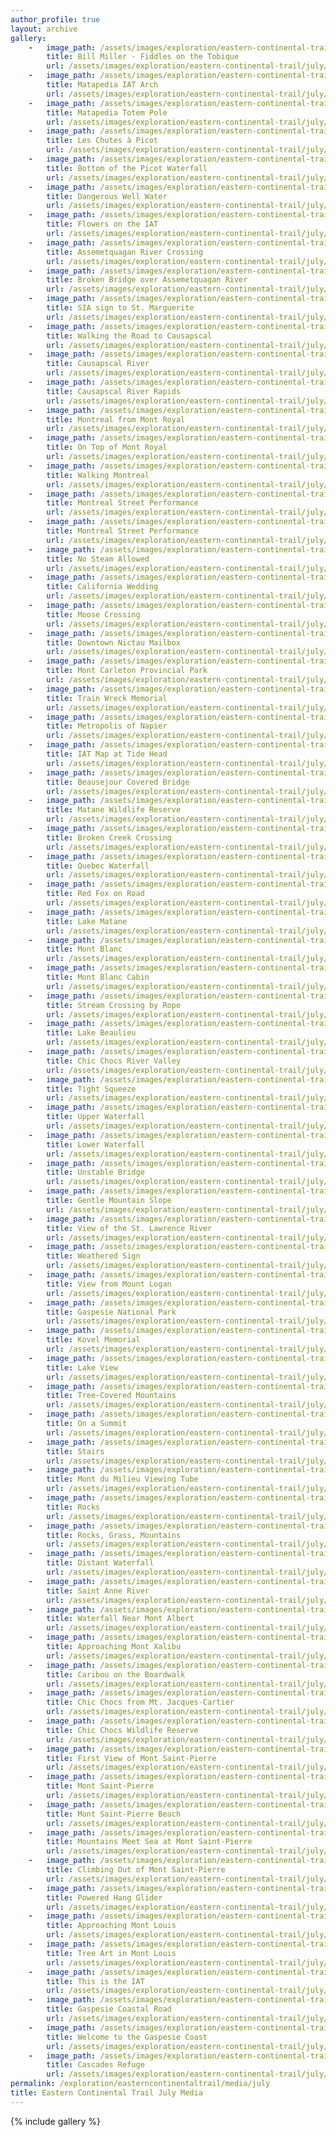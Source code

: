```yaml
---
author_profile: true
layout: archive
gallery:
    -   image_path: /assets/images/exploration/eastern-continental-trail/july/small/2-1.jpg
        title: Bill Miller - Fiddles on the Tobique
        url: /assets/images/exploration/eastern-continental-trail/july/large/2-1.jpg
    -   image_path: /assets/images/exploration/eastern-continental-trail/july/small/4-1.jpg
        title: Matapedia IAT Arch
        url: /assets/images/exploration/eastern-continental-trail/july/large/4-1.jpg
    -   image_path: /assets/images/exploration/eastern-continental-trail/july/small/4-2.jpg
        title: Matapedia Totem Pole
        url: /assets/images/exploration/eastern-continental-trail/july/large/4-2.jpg
    -   image_path: /assets/images/exploration/eastern-continental-trail/july/small/4-3.jpg
        title: Les Chutes à Picot
        url: /assets/images/exploration/eastern-continental-trail/july/large/4-3.jpg
    -   image_path: /assets/images/exploration/eastern-continental-trail/july/small/4-4.jpg
        title: Bottom of the Picot Waterfall
        url: /assets/images/exploration/eastern-continental-trail/july/large/4-4.jpg
    -   image_path: /assets/images/exploration/eastern-continental-trail/july/small/4-5.jpg
        title: Dangerous Well Water
        url: /assets/images/exploration/eastern-continental-trail/july/large/4-5.jpg
    -   image_path: /assets/images/exploration/eastern-continental-trail/july/small/4-6.jpg
        title: Flowers on the IAT
        url: /assets/images/exploration/eastern-continental-trail/july/large/4-6.jpg
    -   image_path: /assets/images/exploration/eastern-continental-trail/july/small/4-7.jpg
        title: Assemetquagan River Crossing
        url: /assets/images/exploration/eastern-continental-trail/july/large/4-7.jpg
    -   image_path: /assets/images/exploration/eastern-continental-trail/july/small/4-8.jpg
        title: Broken Bridge over Assemetquagan River
        url: /assets/images/exploration/eastern-continental-trail/july/large/4-8.jpg
    -   image_path: /assets/images/exploration/eastern-continental-trail/july/small/5-1.jpg
        title: SIA sign to St. Marguerite
        url: /assets/images/exploration/eastern-continental-trail/july/large/5-1.jpg
    -   image_path: /assets/images/exploration/eastern-continental-trail/july/small/5-2.jpg
        title: Walking the Road to Causapscal
        url: /assets/images/exploration/eastern-continental-trail/july/large/5-2.jpg
    -   image_path: /assets/images/exploration/eastern-continental-trail/july/small/6-1.jpg
        title: Causapscal River
        url: /assets/images/exploration/eastern-continental-trail/july/large/6-1.jpg
    -   image_path: /assets/images/exploration/eastern-continental-trail/july/small/6-2.jpg
        title: Causapscal River Rapids
        url: /assets/images/exploration/eastern-continental-trail/july/large/6-2.jpg
    -   image_path: /assets/images/exploration/eastern-continental-trail/july/small/8-1.jpg
        title: Montreal from Mont Royal
        url: /assets/images/exploration/eastern-continental-trail/july/large/8-1.jpg
    -   image_path: /assets/images/exploration/eastern-continental-trail/july/small/8-2.jpg
        title: On Top of Mont Royal
        url: /assets/images/exploration/eastern-continental-trail/july/large/8-2.jpg
    -   image_path: /assets/images/exploration/eastern-continental-trail/july/small/8-3.jpg
        title: Walking Montreal
        url: /assets/images/exploration/eastern-continental-trail/july/large/8-3.jpg
    -   image_path: /assets/images/exploration/eastern-continental-trail/july/small/8-4.jpg
        title: Montreal Street Performance
        url: /assets/images/exploration/eastern-continental-trail/july/large/8-4.jpg
    -   image_path: /assets/images/exploration/eastern-continental-trail/july/small/8-5.jpg
        title: Montreal Street Performance
        url: /assets/images/exploration/eastern-continental-trail/july/large/8-5.jpg
    -   image_path: /assets/images/exploration/eastern-continental-trail/july/small/10-1.jpg
        title: No Steam Allowed
        url: /assets/images/exploration/eastern-continental-trail/july/large/10-1.jpg
    -   image_path: /assets/images/exploration/eastern-continental-trail/july/small/14-1.jpg
        title: California Wedding
        url: /assets/images/exploration/eastern-continental-trail/july/large/14-1.jpg
    -   image_path: /assets/images/exploration/eastern-continental-trail/july/small/18-1.jpg
        title: Moose Crossing
        url: /assets/images/exploration/eastern-continental-trail/july/large/18-1.jpg
    -   image_path: /assets/images/exploration/eastern-continental-trail/july/small/18-2.jpg
        title: Downtown Nictau Mailbox
        url: /assets/images/exploration/eastern-continental-trail/july/large/18-2.jpg
    -   image_path: /assets/images/exploration/eastern-continental-trail/july/small/19-1.jpg
        title: Mont Carleton Provincial Park
        url: /assets/images/exploration/eastern-continental-trail/july/large/19-1.jpg
    -   image_path: /assets/images/exploration/eastern-continental-trail/july/small/21-1.jpg
        title: Train Wreck Memorial
        url: /assets/images/exploration/eastern-continental-trail/july/large/21-1.jpg
    -   image_path: /assets/images/exploration/eastern-continental-trail/july/small/21-2.jpg
        title: Metropolis of Napier
        url: /assets/images/exploration/eastern-continental-trail/july/large/21-2.jpg
    -   image_path: /assets/images/exploration/eastern-continental-trail/july/small/21-3.jpg
        title: IAT Map at Tide Head
        url: /assets/images/exploration/eastern-continental-trail/july/large/21-3.jpg
    -   image_path: /assets/images/exploration/eastern-continental-trail/july/small/22-1.jpg
        title: Beausejour Covered Bridge
        url: /assets/images/exploration/eastern-continental-trail/july/large/22-1.jpg
    -   image_path: /assets/images/exploration/eastern-continental-trail/july/small/22-2.jpg
        title: Matane Wildlife Reserve
        url: /assets/images/exploration/eastern-continental-trail/july/large/22-2.jpg
    -   image_path: /assets/images/exploration/eastern-continental-trail/july/small/23-1.jpg
        title: Broken Creek Crossing
        url: /assets/images/exploration/eastern-continental-trail/july/large/23-1.jpg
    -   image_path: /assets/images/exploration/eastern-continental-trail/july/small/23-2.jpg
        title: Quebec Waterfall
        url: /assets/images/exploration/eastern-continental-trail/july/large/23-2.jpg
    -   image_path: /assets/images/exploration/eastern-continental-trail/july/small/23-3.jpg
        title: Red Fox on Road
        url: /assets/images/exploration/eastern-continental-trail/july/large/23-3.jpg
    -   image_path: /assets/images/exploration/eastern-continental-trail/july/small/23-4.jpg
        title: Lake Matane
        url: /assets/images/exploration/eastern-continental-trail/july/large/23-4.jpg
    -   image_path: /assets/images/exploration/eastern-continental-trail/july/small/24-1.jpg
        title: Mont Blanc
        url: /assets/images/exploration/eastern-continental-trail/july/large/24-1.jpg
    -   image_path: /assets/images/exploration/eastern-continental-trail/july/small/24-2.jpg
        title: Mont Blanc Cabin
        url: /assets/images/exploration/eastern-continental-trail/july/large/24-2.jpg
    -   image_path: /assets/images/exploration/eastern-continental-trail/july/small/24-3.jpg
        title: Stream Crossing by Rope
        url: /assets/images/exploration/eastern-continental-trail/july/large/24-3.jpg
    -   image_path: /assets/images/exploration/eastern-continental-trail/july/small/25-1.jpg
        title: Lake Beaulieu
        url: /assets/images/exploration/eastern-continental-trail/july/large/25-1.jpg
    -   image_path: /assets/images/exploration/eastern-continental-trail/july/small/25-2.jpg
        title: Chic Chocs River Valley
        url: /assets/images/exploration/eastern-continental-trail/july/large/25-2.jpg
    -   image_path: /assets/images/exploration/eastern-continental-trail/july/small/25-3.jpg
        title: Tight Squeeze
        url: /assets/images/exploration/eastern-continental-trail/july/large/25-3.jpg
    -   image_path: /assets/images/exploration/eastern-continental-trail/july/small/25-4.jpg
        title: Upper Waterfall
        url: /assets/images/exploration/eastern-continental-trail/july/large/25-4.jpg
    -   image_path: /assets/images/exploration/eastern-continental-trail/july/small/25-5.jpg
        title: Lower Waterfall
        url: /assets/images/exploration/eastern-continental-trail/july/large/25-5.jpg
    -   image_path: /assets/images/exploration/eastern-continental-trail/july/small/25-6.jpg
        title: Unstable Bridge
        url: /assets/images/exploration/eastern-continental-trail/july/large/25-6.jpg
    -   image_path: /assets/images/exploration/eastern-continental-trail/july/small/25-7.jpg
        title: Gentle Mountain Slope
        url: /assets/images/exploration/eastern-continental-trail/july/large/25-7.jpg
    -   image_path: /assets/images/exploration/eastern-continental-trail/july/small/25-8.jpg
        title: View of the St. Lawrence River
        url: /assets/images/exploration/eastern-continental-trail/july/large/25-8.jpg
    -   image_path: /assets/images/exploration/eastern-continental-trail/july/small/25-9.jpg
        title: Weathered Sign
        url: /assets/images/exploration/eastern-continental-trail/july/large/25-9.jpg
    -   image_path: /assets/images/exploration/eastern-continental-trail/july/small/25-10.jpg
        title: View from Mount Logan
        url: /assets/images/exploration/eastern-continental-trail/july/large/25-10.jpg
    -   image_path: /assets/images/exploration/eastern-continental-trail/july/small/25-11.jpg
        title: Gaspesie National Park
        url: /assets/images/exploration/eastern-continental-trail/july/large/25-11.jpg
    -   image_path: /assets/images/exploration/eastern-continental-trail/july/small/26-1.jpg
        title: Kovel Memorial
        url: /assets/images/exploration/eastern-continental-trail/july/large/26-1.jpg
    -   image_path: /assets/images/exploration/eastern-continental-trail/july/small/26-2.jpg
        title: Lake View
        url: /assets/images/exploration/eastern-continental-trail/july/large/26-2.jpg
    -   image_path: /assets/images/exploration/eastern-continental-trail/july/small/26-3.jpg
        title: Tree-Covered Mountains
        url: /assets/images/exploration/eastern-continental-trail/july/large/26-3.jpg
    -   image_path: /assets/images/exploration/eastern-continental-trail/july/small/26-4.jpg
        title: On a Summit
        url: /assets/images/exploration/eastern-continental-trail/july/large/26-4.jpg
    -   image_path: /assets/images/exploration/eastern-continental-trail/july/small/26-5.jpg
        title: Stairs
        url: /assets/images/exploration/eastern-continental-trail/july/large/26-5.jpg
    -   image_path: /assets/images/exploration/eastern-continental-trail/july/small/26-6.jpg
        title: Mont du Milieu Viewing Tube
        url: /assets/images/exploration/eastern-continental-trail/july/large/26-6.jpg
    -   image_path: /assets/images/exploration/eastern-continental-trail/july/small/27-1.jpg
        title: Rocks
        url: /assets/images/exploration/eastern-continental-trail/july/large/27-1.jpg
    -   image_path: /assets/images/exploration/eastern-continental-trail/july/small/27-2.jpg
        title: Rocks, Grass, Mountains
        url: /assets/images/exploration/eastern-continental-trail/july/large/27-2.jpg
    -   image_path: /assets/images/exploration/eastern-continental-trail/july/small/27-3.jpg
        title: Distant Waterfall
        url: /assets/images/exploration/eastern-continental-trail/july/large/27-3.jpg
    -   image_path: /assets/images/exploration/eastern-continental-trail/july/small/27-4.jpg
        title: Saint Anne River
        url: /assets/images/exploration/eastern-continental-trail/july/large/27-4.jpg
    -   image_path: /assets/images/exploration/eastern-continental-trail/july/small/27-5.jpg
        title: Waterfall Near Mont Albert
        url: /assets/images/exploration/eastern-continental-trail/july/large/27-5.jpg
    -   image_path: /assets/images/exploration/eastern-continental-trail/july/small/27-6.jpg
        title: Approaching Mont Xalibu
        url: /assets/images/exploration/eastern-continental-trail/july/large/27-6.jpg
    -   image_path: /assets/images/exploration/eastern-continental-trail/july/small/28-1.jpg
        title: Caribou on the Boardwalk
        url: /assets/images/exploration/eastern-continental-trail/july/large/28-1.jpg
    -   image_path: /assets/images/exploration/eastern-continental-trail/july/small/28-2.jpg
        title: Chic Chocs from Mt. Jacques-Cartier
        url: /assets/images/exploration/eastern-continental-trail/july/large/28-2.jpg
    -   image_path: /assets/images/exploration/eastern-continental-trail/july/small/28-3.jpg
        title: Chic Chocs Wildlife Reserve
        url: /assets/images/exploration/eastern-continental-trail/july/large/28-3.jpg
    -   image_path: /assets/images/exploration/eastern-continental-trail/july/small/29-1.jpg
        title: First View of Mont Saint-Pierre
        url: /assets/images/exploration/eastern-continental-trail/july/large/29-1.jpg
    -   image_path: /assets/images/exploration/eastern-continental-trail/july/small/29-2.jpg
        title: Mont Saint-Pierre
        url: /assets/images/exploration/eastern-continental-trail/july/large/29-2.jpg
    -   image_path: /assets/images/exploration/eastern-continental-trail/july/small/29-3.jpg
        title: Mont Saint-Pierre Beach
        url: /assets/images/exploration/eastern-continental-trail/july/large/29-3.jpg
    -   image_path: /assets/images/exploration/eastern-continental-trail/july/small/29-4.jpg
        title: Mountains Meet Sea at Mont Saint-Pierre
        url: /assets/images/exploration/eastern-continental-trail/july/large/29-4.jpg
    -   image_path: /assets/images/exploration/eastern-continental-trail/july/small/29-5.jpg
        title: Climbing Out of Mont Saint-Pierre
        url: /assets/images/exploration/eastern-continental-trail/july/large/29-5.jpg
    -   image_path: /assets/images/exploration/eastern-continental-trail/july/small/29-6.jpg
        title: Powered Hang Glider
        url: /assets/images/exploration/eastern-continental-trail/july/large/29-6.jpg
    -   image_path: /assets/images/exploration/eastern-continental-trail/july/small/29-7.jpg
        title: Approaching Mont Louis
        url: /assets/images/exploration/eastern-continental-trail/july/large/29-7.jpg
    -   image_path: /assets/images/exploration/eastern-continental-trail/july/small/29-8.jpg
        title: Tree Art in Mont Louis
        url: /assets/images/exploration/eastern-continental-trail/july/large/29-8.jpg
    -   image_path: /assets/images/exploration/eastern-continental-trail/july/small/29-9.jpg
        title: This is the IAT
        url: /assets/images/exploration/eastern-continental-trail/july/large/29-9.jpg
    -   image_path: /assets/images/exploration/eastern-continental-trail/july/small/30-1.jpg
        title: Gaspesie Coastal Road
        url: /assets/images/exploration/eastern-continental-trail/july/large/30-1.jpg
    -   image_path: /assets/images/exploration/eastern-continental-trail/july/small/31-1.jpg
        title: Welcome to the Gaspesie Coast
        url: /assets/images/exploration/eastern-continental-trail/july/large/31-1.jpg
    -   image_path: /assets/images/exploration/eastern-continental-trail/july/small/31-2.jpg
        title: Cascades Refuge
        url: /assets/images/exploration/eastern-continental-trail/july/large/31-2.jpg
permalink: /exploration/easterncontinentaltrail/media/july
title: Eastern Continental Trail July Media
---
```

<style type="text/css" rel="stylesheet">
@media (min-width: 37.5em) {
    figure img {
        height: 8em;
        object-fit: cover
    }
}
</style>
{% include gallery %}
